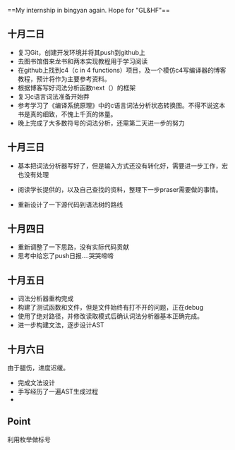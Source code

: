==My internship in bingyan again. Hope for "GL&HF"==



## 十月二日

* 复习Git，创建开发环境并将其push到github上
* 去图书馆借来龙书和两本实现教程用于学习阅读
* 在github上找到c4（c in 4 functions）项目，及一个模仿c4写编译器的博客教程，预计将作为主要参考资料。
* 根据博客写好词法分析函数next（）的框架
* 复习c语言词法准备开始莽
* 参考学习了《编译系统原理》中的c语言词法分析状态转换图。不得不说这本书是真的细致，不愧上千页的体量。
* 晚上完成了大多数符号的词法分析，还需第二天进一步的努力



## 十月三日

* 基本把词法分析器写好了，但是输入方式还没有转化好，需要进一步工作，宏也没有处理
* 阅读学长提供的，以及自己查找的资料，整理下一步praser需要做的事情。

* 重新设计了一下源代码到语法树的路线



## 十月四日

* 重新调整了一下思路，没有实际代码贡献
* 思考中给忘了push日报....哭哭啼啼



## 十月五日

* 词法分析器重构完成
* 构建了测试函数和文件，但是文件始终有打不开的问题，正在debug
* 使用了绝对路径，并修改读取模式后确认词法分析器基本正确完成。
* 进一步构建文法，逐步设计AST



## 十月六日

由于腿伤，进度迟缓。

* 完成文法设计
* 手写经历了一遍AST生成过程
* 





## Point

利用枚举做标号